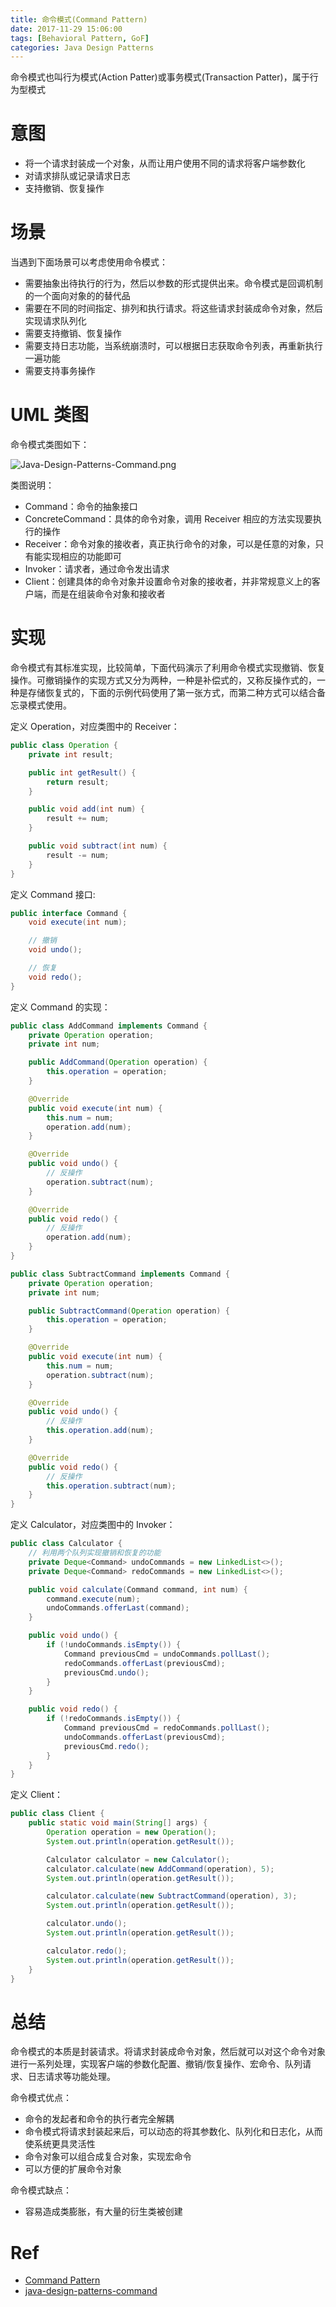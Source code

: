 ```yaml
---
title: 命令模式(Command Pattern)
date: 2017-11-29 15:06:00
tags: [Behavioral Pattern, GoF]
categories: Java Design Patterns
---
```


命令模式也叫行为模式(Action Patter)或事务模式(Transaction Patter)，属于行为型模式

<!-- more -->

# 意图

* 将一个请求封装成一个对象，从而让用户使用不同的请求将客户端参数化
* 对请求排队或记录请求日志
* 支持撤销、恢复操作

# 场景

当遇到下面场景可以考虑使用命令模式：

* 需要抽象出待执行的行为，然后以参数的形式提供出来。命令模式是回调机制的一个面向对象的的替代品
* 需要在不同的时间指定、排列和执行请求。将这些请求封装成命令对象，然后实现请求队列化
* 需要支持撤销、恢复操作
* 需要支持日志功能，当系统崩溃时，可以根据日志获取命令列表，再重新执行一遍功能
* 需要支持事务操作

# UML 类图

命令模式类图如下：

![Java-Design-Patterns-Command.png](http://otg3f8t90.bkt.clouddn.com/2017/12/19/Java-Design-Patterns-Command.png)

类图说明：

* Command：命令的抽象接口
* ConcreteCommand：具体的命令对象，调用 Receiver 相应的方法实现要执行的操作
* Receiver：命令对象的接收者，真正执行命令的对象，可以是任意的对象，只有能实现相应的功能即可
* Invoker：请求者，通过命令发出请求
* Client：创建具体的命令对象并设置命令对象的接收者，并非常规意义上的客户端，而是在组装命令对象和接收者

# 实现

命令模式有其标准实现，比较简单，下面代码演示了利用命令模式实现撤销、恢复操作。可撤销操作的实现方式又分为两种，一种是补偿式的，又称反操作式的，一种是存储恢复式的，下面的示例代码使用了第一张方式，而第二种方式可以结合备忘录模式使用。

定义 Operation，对应类图中的 Receiver：

```java
public class Operation {
    private int result;

    public int getResult() {
        return result;
    }

    public void add(int num) {
        result += num;
    }

    public void subtract(int num) {
        result -= num;
    }
}
```

定义 Command 接口:

```java
public interface Command {
    void execute(int num);

    // 撤销
    void undo();

    // 恢复
    void redo();
}
```

定义 Command 的实现：

```java
public class AddCommand implements Command {
    private Operation operation;
    private int num;

    public AddCommand(Operation operation) {
        this.operation = operation;
    }

    @Override
    public void execute(int num) {
        this.num = num;
        operation.add(num);
    }

    @Override
    public void undo() {
        // 反操作
        operation.subtract(num);
    }

    @Override
    public void redo() {
        // 反操作
        operation.add(num);
    }
}
```

```java
public class SubtractCommand implements Command {
    private Operation operation;
    private int num;

    public SubtractCommand(Operation operation) {
        this.operation = operation;
    }

    @Override
    public void execute(int num) {
        this.num = num;
        operation.subtract(num);
    }

    @Override
    public void undo() {
        // 反操作
        this.operation.add(num);
    }

    @Override
    public void redo() {
        // 反操作
        this.operation.subtract(num);
    }
}
```

定义 Calculator，对应类图中的 Invoker：

```java
public class Calculator {
    // 利用两个队列实现撤销和恢复的功能
    private Deque<Command> undoCommands = new LinkedList<>();
    private Deque<Command> redoCommands = new LinkedList<>();

    public void calculate(Command command, int num) {
        command.execute(num);
        undoCommands.offerLast(command);
    }

    public void undo() {
        if (!undoCommands.isEmpty()) {
            Command previousCmd = undoCommands.pollLast();
            redoCommands.offerLast(previousCmd);
            previousCmd.undo();
        }
    }

    public void redo() {
        if (!redoCommands.isEmpty()) {
            Command previousCmd = redoCommands.pollLast();
            undoCommands.offerLast(previousCmd);
            previousCmd.redo();
        }
    }
}
```

定义 Client：

```java
public class Client {
    public static void main(String[] args) {
        Operation operation = new Operation();
        System.out.println(operation.getResult());

        Calculator calculator = new Calculator();
        calculator.calculate(new AddCommand(operation), 5);
        System.out.println(operation.getResult());

        calculator.calculate(new SubtractCommand(operation), 3);
        System.out.println(operation.getResult());

        calculator.undo();
        System.out.println(operation.getResult());

        calculator.redo();
        System.out.println(operation.getResult());
    }
}
```

# 总结

命令模式的本质是封装请求。将请求封装成命令对象，然后就可以对这个命令对象进行一系列处理，实现客户端的参数化配置、撤销/恢复操作、宏命令、队列请求、日志请求等功能处理。

命令模式优点：

* 命令的发起者和命令的执行者完全解耦
* 命令模式将请求封装起来后，可以动态的将其参数化、队列化和日志化，从而使系统更具灵活性
* 命令对象可以组合成复合对象，实现宏命令
* 可以方便的扩展命令对象

命令模式缺点：

* 容易造成类膨胀，有大量的衍生类被创建

# Ref

* [Command Pattern](http://www.oodesign.com/command-pattern.html)
* [java-design-patterns-command](https://github.com/iluwatar/java-design-patterns/blob/master/command/README.md)